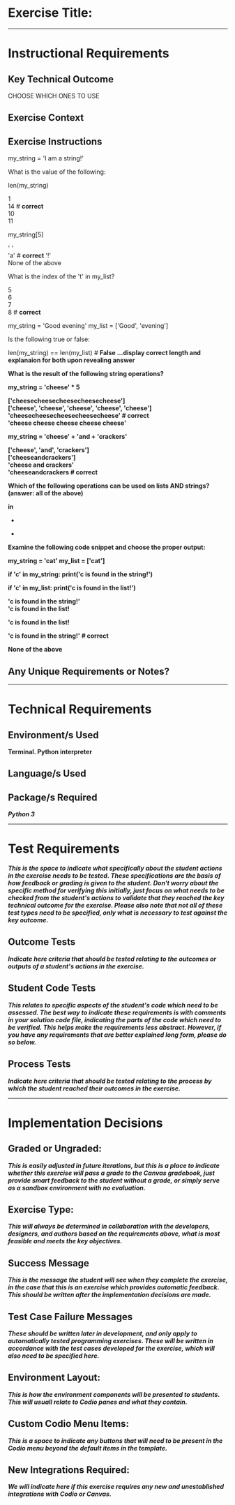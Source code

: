 # Exercise Title:
---
# Instructional Requirements
## Key Technical Outcome

CHOOSE WHICH ONES TO USE

## Exercise Context

## Exercise Instructions

my_string = 'I am a string!'

What is the value of the following:

len(my_string)

1 <br>
14 # <b> correct </b> <br>
10 <br>
11 <br>

my_string[5]

' '  <br>
'a' # <b> correct </b>
'!' <br>
None of the above

What is the index of the 't' in my_list?

5 <br>
6 <br>
7 <br>
8 # <b> correct </b>

my_string = 'Good evening'
my_list = ['Good', 'evening']

Is the following true or false:

len(my_string) == len(my_list) # <b> False ...display correct length and explanaion for both upon revealing answer <b>
 
 
 What is the result of the following string operations?
 
 my_string = 'cheese' * 5
 
  ['cheesecheesecheesecheesecheese'] <br>
  ['cheese', 'cheese', 'cheese', 'cheese', 'cheese'] <br>
  'cheesecheesecheesecheesecheese' # <b> correct </b> <br>
   'cheese cheese cheese cheese cheese' <br>
   

 my_string = 'cheese' + 'and + 'crackers'
 
   
  ['cheese', 'and', 'crackers'] <br>
  ['cheeseandcrackers'] <br>
  'cheese and crackers'  <br>
   'cheeseandcrackers # <b> correct </b> <br>
   
   
 Which of the following operations can be used on lists AND strings? (answer: all of the above)
 
 in <br>
 * <br>
 + <br>
 
 Examine the following code snippet and choose the proper output:
 
 
 my_string = 'cat'
 my_list = ['cat']
  
 if 'c' in my_string:
    print('c is found in the string!')
 
 if 'c' in my_list:
   print('c is found in the list!')
 

'c is found in the string!'<br>
'c is found in the list!<br>

'c is found in the list! <br>

'c is found in the string!' # <b> correct </b><br>

None of the above <br>





 






 

## Any Unique Requirements or Notes?

---
# Technical Requirements
<em><strong></strong></em>

## Environment/s Used
Terminal. Python interpreter

## Language/s Used
<em></em>

## Package/s Required
<em>Python 3</em>

---
# Test Requirements
<em>This is the space to indicate what specifically about the student actions in the exercise needs to be tested. These specifications are the basis of how feedback or grading is given to the student. <strong>Don't worry about the specific method for verifying this initially, just focus on what needs to be checked from the student's actions to validate that they reached the key technical outcome for the exercise. Please also note that not all of these test types need to be specified, only what is necessary to test against the key outcome.</strong></em>

## Outcome Tests
<em>Indicate here criteria that should be tested relating to the outcomes or outputs of a student's actions in the exercise.</em>

## Student Code Tests
<em>This relates to specific aspects of the student's code which need to be assessed. The best way to indicate these requirements is with comments in your solution code file, indicating the parts of the code which need to be verified. This helps make the requirements less abstract. However, if you have any requirements that are better explained long form, please do so below.</em>

## Process Tests
<em>Indicate here criteria that should be tested relating to the process by which the student reached their outcomes in the exercise.</em>

---
#  Implementation Decisions

## Graded or Ungraded:
<em>This is easily adjusted in future iterations, but this is a place to indicate whether this exercise will pass a grade to the Canvas gradebook, just provide smart feedback to the student without a grade, or simply serve as a sandbox environment with no evaluation.</em>

## Exercise Type:
<em>This will always be determined in collaboration with the developers, designers, and authors based on the requirements above, what is most feasible and meets the key objectives.</em>

## Success Message
<em>This is the message the student will see when they complete the exercise, in the case that this is an exercise which provides automatic feedback. This should be written after the implementation decisions are made.</em>

## Test Case Failure Messages
<em>These should be written later in development, and only apply to automatically tested programming exercises. These will be written in accordance with the test cases developed for the exercise, which will also need to be specified here.</em>

## Environment Layout:
<em>This is how the environment components will be presented to students. This will usuall relate to Codio panes and what they contain.</em>

## Custom Codio Menu Items:
<em>This is a space to indicate any buttons that will need to be present in the Codio menu beyond the default items in the template.</em>

## New Integrations Required:
<em>We will indicate here if this exercise requires any new and unestablished integrations with Codio or Canvas.</em>
